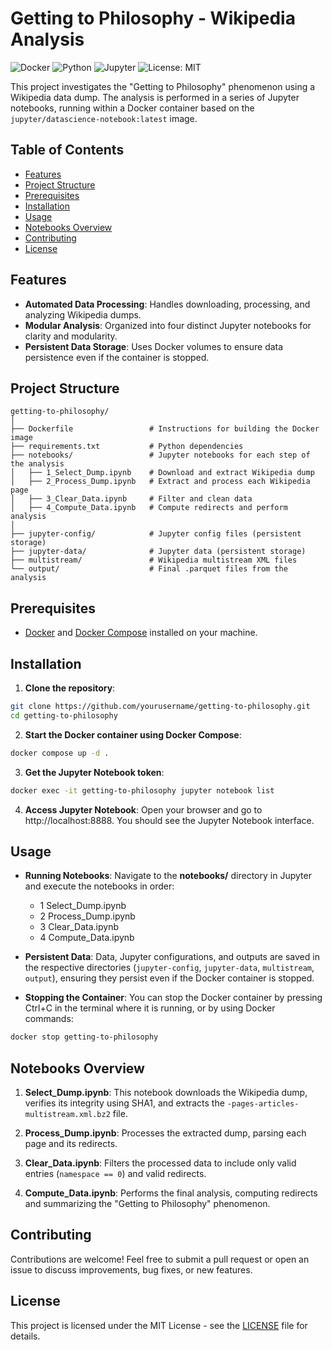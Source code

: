 # Getting to Philosophy - Wikipedia Analysis

![Docker](https://img.shields.io/badge/Docker-27.1.1-blue)
![Python](https://img.shields.io/badge/Python-3.11.6%2B-green)
![Jupyter](https://img.shields.io/badge/Jupyter-Notebook-orange)
![License: MIT](https://img.shields.io/badge/License-MIT-yellow)

This project investigates the "Getting to Philosophy" phenomenon using a Wikipedia data dump. The analysis is performed in a series of Jupyter notebooks, running within a Docker container based on the `jupyter/datascience-notebook:latest` image.

## Table of Contents

- [Features](#features)
- [Project Structure](#project-structure)
- [Prerequisites](#prerequisites)
- [Installation](#installation)
- [Usage](#usage)
- [Notebooks Overview](#notebooks-overview)
- [Contributing](#contributing)
- [License](#license)

## Features

- **Automated Data Processing**: Handles downloading, processing, and analyzing Wikipedia dumps.
- **Modular Analysis**: Organized into four distinct Jupyter notebooks for clarity and modularity.
- **Persistent Data Storage**: Uses Docker volumes to ensure data persistence even if the container is stopped.

## Project Structure

```plaintext
getting-to-philosophy/
│
├── Dockerfile                 # Instructions for building the Docker image
├── requirements.txt           # Python dependencies
├── notebooks/                 # Jupyter notebooks for each step of the analysis
│   ├── 1_Select_Dump.ipynb    # Download and extract Wikipedia dump
│   ├── 2_Process_Dump.ipynb   # Extract and process each Wikipedia page
│   ├── 3_Clear_Data.ipynb     # Filter and clean data
│   ├── 4_Compute_Data.ipynb   # Compute redirects and perform analysis
│
├── jupyter-config/            # Jupyter config files (persistent storage)
├── jupyter-data/              # Jupyter data (persistent storage)
├── multistream/               # Wikipedia multistream XML files
└── output/                    # Final .parquet files from the analysis
```

## Prerequisites

- [Docker](https://docs.docker.com/engine/install/) and [Docker Compose](https://docs.docker.com/compose/install/) installed on your machine.

## Installation

1. **Clone the repository**:

```bash
git clone https://github.com/yourusername/getting-to-philosophy.git
cd getting-to-philosophy
```

2. **Start the Docker container using Docker Compose**:

```bash
docker compose up -d .
```

3. **Get the Jupyter Notebook token**:

```bash
docker exec -it getting-to-philosophy jupyter notebook list
```

4. **Access Jupyter Notebook**:
Open your browser and go to http://localhost:8888. You should see the Jupyter Notebook interface.


## Usage

- **Running Notebooks**: Navigate to the **notebooks/** directory in Jupyter and execute the notebooks in order:
    - 1 Select_Dump.ipynb
    - 2 Process_Dump.ipynb
    - 3 Clear_Data.ipynb
    - 4 Compute_Data.ipynb

- **Persistent Data**: Data, Jupyter configurations, and outputs are saved in the respective directories (`jupyter-config`, `jupyter-data`, `multistream`, `output`), ensuring they persist even if the Docker container is stopped.

- **Stopping the Container**: You can stop the Docker container by pressing Ctrl+C in the terminal where it is running, or by using Docker commands:
```bash
docker stop getting-to-philosophy
```

## Notebooks Overview
1. **Select_Dump.ipynb**: This notebook downloads the Wikipedia dump, verifies its integrity using SHA1, and extracts the `-pages-articles-multistream.xml.bz2` file.

2. **Process_Dump.ipynb**: Processes the extracted dump, parsing each page and its redirects.

3. **Clear_Data.ipynb**: Filters the processed data to include only valid entries (`namespace == 0`) and valid redirects.

4. **Compute_Data.ipynb**: Performs the final analysis, computing redirects and summarizing the "Getting to Philosophy" phenomenon.

## Contributing

Contributions are welcome! Feel free to submit a pull request or open an issue to discuss improvements, bug fixes, or new features.

## License
This project is licensed under the MIT License - see the [LICENSE](LICENSE) file for details.
